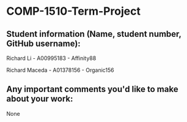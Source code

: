 # COMP-1510-Term-Project

## Student information (Name, student number, GitHub username):
Richard Li - A00995183 - Affinity88

Richard Maceda - A01378156 - Organic156

## Any important comments you'd like to make about your work:
None